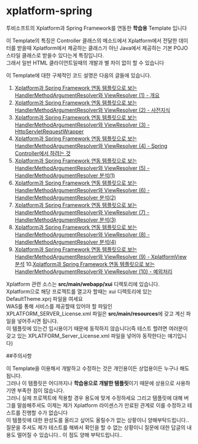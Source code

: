 xplatform-spring
================

투비소프트의 Xplatform과 Spring Framework를 연동한 **학습용** Template 입니다

이 Template의 특징은 Controller 클래스의 메소드에서 Xplatform에서 전달한 데이터를 받을때 Xplatform에서 제공하는 클래스가 아닌 Java에서 제공하는 기본 POJO 스타일 클래스로 받을수 있다는게 특징입니다.<br/>
그래서 일반 HTML 클라이언트일때의 개발과 별 차이 없이 할 수 있습니다

이 Template에 대한 구체적인 코드 설명은 다음의 글들에 있습니다.

1. [Xplatform과 Spring Framework 연동 템플릿으로 보는 HandlerMethodArgumentResolver와 ViewResolver (1) - 개요](https://zgundam.tistory.com/150)
2. [Xplatform과 Spring Framework 연동 템플릿으로 보는 HandlerMethodArgumentResolver와 ViewResolver (2) - 사전지식](https://zgundam.tistory.com/151)
3. [Xplatform과 Spring Framework 연동 템플릿으로 보는 HandlerMethodArgumentResolver와 ViewResolver (3) - HttpServletRequestWrapper](https://zgundam.tistory.com/152)
4. [Xplatform과 Spring Framework 연동 템플릿으로 보는 HandlerMethodArgumentResolver와 ViewResolver (4) - Spring Controller에서 하려는 것](https://zgundam.tistory.com/153)
5. [Xplatform과 Spring Framework 연동 템플릿으로 보는 HandlerMethodArgumentResolver와 ViewResolver (5) - HandlerMethodArgumentResolver 분석(1)](https://zgundam.tistory.com/154)
6. [Xplatform과 Spring Framework 연동 템플릿으로 보는 HandlerMethodArgumentResolver와 ViewResolver (6) - HandlerMethodArgumentResolver 분석(2)](https://zgundam.tistory.com/155)
7. [Xplatform과 Spring Framework 연동 템플릿으로 보는 HandlerMethodArgumentResolver와 ViewResolver (7) - HandlerMethodArgumentResolver 분석(3)](https://zgundam.tistory.com/156)
8. [Xplatform과 Spring Framework 연동 템플릿으로 보는 HandlerMethodArgumentResolver와 ViewResolver (8) - HandlerMethodArgumentResolver 분석(4)](https://zgundam.tistory.com/157)
9. [Xplatform과 Spring Framework 연동 템플릿으로 보는 HandlerMethodArgumentResolver와 ViewResolver (9) - XplatformView 분석](https://zgundam.tistory.com/158)
10.[Xplatform과 Spring Framework 연동 템플릿으로 보는 HandlerMethodArgumentResolver와 ViewResolver (10) - 예외처리](https://zgundam.tistory.com/159)

Xplatform 관련 소스는 **src/main/webapp/xui** 디렉토리에 있습니다.<br/>
Xplatform으로 해당 프로젝트를 열고자 할때는 xui 디렉토리에 있는 DefaultTheme.xprj 파일을 여세요<br/>
WAS를 통해 서비스를 제공할때 있어야 할 파일인 XPLATFORM\_SERVER\_License.xml 파일은 **src/main/resources**에 갖고 계신 파일을 넣어주시면 됩니다.<br/>
이 템플릿에 있는건 임시용이기 때문에 동작하지 않습니다(즉 테스트 할려면 여러분이 갖고 있는 XPLATFORM\_Server\_License.xml 파일을 넣어야 동작한다는 얘기입니다)<br/>

##주의사항

이 Template을 이용해서 개발하고 수정하는 것은 개인용이든 상업용이든 누구나 해도 됩니다.<br/>
그러나 이 템플릿은 어디까지나 **학습용으로 개발한 템플릿**이기 때문에
상용으로 사용하기엔 부족한 점이 많습니다.<br/>
그러니 실제 프로젝트에 적용할 경우 용도에 맞게 수정하세요
그리고 템플릿에 대해 버그를 말씀해주셔도 이제는 제가 Xplatform 라이센스가 만료된 관계로 이를 수정하고 테스트를 진행할 수가 없습니다<br/>
이 템플릿에 대한 완성도를 올리고 싶어도 올릴수가 없는 상황이니 양해부탁드립니다..
질문을 주셔도 제가 테스트를 해봐서 확인을 할 수 없는 상황이니 질문에 대한 답글의 내용도 떨어질 수 있습니다..
이 점도 양해 부탁드립니다..